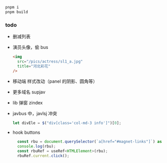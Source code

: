 ```sh
pnpm i
pnpm build
```

### todo

- 删减列表

- 演员头像，偷 bus
  
  ```html
  <img
    src="/pics/actress/sl1_a.jpg"
    title="河北彩花"
  />
  ```
- 移动端 样式改动（panel 的阴影、圆角等）

- 更多域名
  supjav

- lib 弹窗 zindex

- javbus 中，javlsj 冲突

  ```js
  let divEle = $("div[class='col-md-3 info']")[0];
  ```

- hook buttons
  
  ```js
    const rbu = document.querySelector(`a[href="#magnet-links"]`) as HTMLElement;
    console.log(rbu);
    const rbuRef = useRef<HTMLElement>(rbu);
    rbuRef.current.click();
  ```
